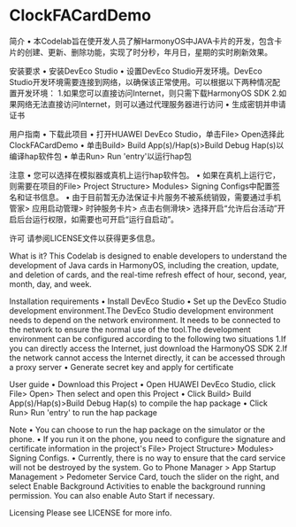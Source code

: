 # ClockFACardDemo
简介 
• 本Codelab旨在使开发人员了解HarmonyOS中JAVA卡片的开发，包含卡片的创建、更新、删除功能，实现了时分秒，年月日，星期的实时刷新效果。

安装要求
• 安装DevEco Studio
• 设置DevEco Studio开发环境。DevEco Studio开发环境需要连接到网络，以确保该正常使用。可以根据以下两种情况配置开发环境：
	1.如果您可以直接访问Internet，则只需下载HarmonyOS SDK
	2.如果网络无法直接访问Internet，则可以通过代理服务器进行访问
• 生成密钥并申请证书

用户指南
• 下载此项目
• 打开HUAWEI DevEco Studio，单击File> Open选择此ClockFACardDemo
• 单击Build> Build App(s)/Hap(s)>Build Debug Hap(s)以编译hap软件包
• 单击Run> Run 'entry'以运行hap包

注意
• 您可以选择在模拟器或真机上运行hap软件包。
• 如果在真机上运行它，则需要在项目的File> Project Structure> Modules> Signing Configs中配置签名和证书信息。
• 由于目前暂无办法保证卡片服务不被系统销毁，需要通过手机管家> 应用启动管理> 时钟服务卡片> 点击右侧滑块> 选择开启“允许后台活动”开启后台运行权限，如需要也可开启“运行自启动”。

许可
请参阅LICENSE文件以获得更多信息。

What is it?
This Codelab is designed to enable developers to understand the development of Java cards in HarmonyOS, including the creation, update, and deletion of cards, and the real-time refresh effect of hour, second, year, month, day, and week.

Installation requirements
• Install DevEco Studio
• Set up the DevEco Studio development environment.The DevEco Studio development environment needs to depend on the network environment. It needs to be connected to the network to ensure the normal use of the tool.The development environment can be configured according to the following two situations
	1.If you can directly access the Internet, just download the HarmonyOS SDK
	2.If the network cannot access the Internet directly, it can be accessed through a proxy server
• Generate secret key and apply for certificate

User guide
• Download this Project
• Open HUAWEI DevEco Studio, click File> Open> Then select and open this Project
• Click Build> Build App(s)/Hap(s)>Build Debug Hap(s) to compile the hap package
• Click Run> Run 'entry' to run the hap package

Note
• You can choose to run the hap package on the simulator or the phone.
• If you run it on the phone, you need to configure the signature and certificate information in the project's File> Project Structure> Modules> Signing Configs.
• Currently, there is no way to ensure that the card service will not be destroyed by the system. Go to Phone Manager > App Startup Management > Pedometer Service Card, touch the slider on the right, and select Enable Background Activities to enable the background running permission. You can also enable Auto Start if necessary.

Licensing
Please see LICENSE for more info.


